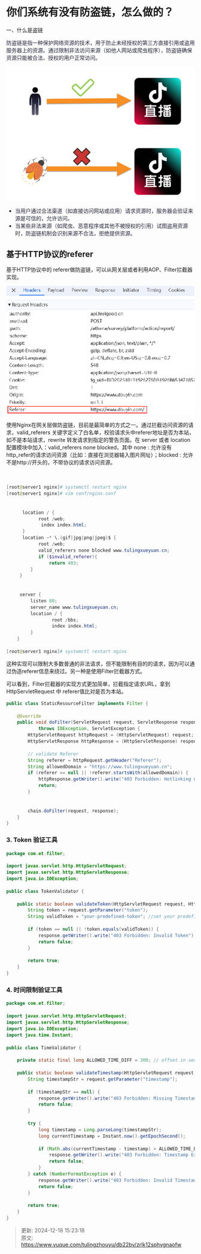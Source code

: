 # 你们系统有没有防盗链，怎么做的？

一、什么是盗链

<font style="color:rgba(6, 8, 31, 0.88);">防盗链是指一种保护网络资源的技术，用于防止未经授权的第三方直接引用或盗用服务器上的资源。通过限制非法访问来源（如他人网站或爬虫程序），防盗链确保资源只能被合法、授权的用户正常访问。</font>

![1734506161535-b0d77e67-8749-48b7-83b9-a5dd2479abd7.png](./img/UzJCm6rt7G0oQOKY/1734506161535-b0d77e67-8749-48b7-83b9-a5dd2479abd7-914610.png)

+ <font style="color:rgba(6, 8, 31, 0.88);">当用户通过合法渠道（如直接访问网站或应用）请求资源时，服务器会验证来源是可信的，允许访问。 </font>
+ <font style="color:rgba(6, 8, 31, 0.88);">当某些非法来源（如爬虫、恶意程序或其他不被授权的引用）试图盗用资源时，防盗链机制会识别来源不合法，拒绝提供资源。 </font>





## 基于HTTP协议的referer
基于HTTP协议中的 referer做防盗链，可以从网关层或者利用AOP、Filter拦截器实现。

![1734506202158-e02289aa-b114-43b6-93dc-bae9b31dbfe7.png](./img/UzJCm6rt7G0oQOKY/1734506202158-e02289aa-b114-43b6-93dc-bae9b31dbfe7-756960.png)

使用Nginx在网关层做防盗链，目前是最简单的方式之一。通过拦截访问资源的请求，valid_referers 关键字定义了白名单，校验请求头中referer地址是否为本站，如不是本站请求，rewrite 转发请求到指定的警告页面。在 server 或者 location 配置模块中加入：valid_referers none blocked，其中 none : 允许没有http_refer的请求访问资源（比如：直接在浏览器输入图片网址）；blocked : 允许不是http://开头的，不带协议的请求访问资源。

```powershell


[root@server1 nginx]# systemctl restart nginx
[root@server1 nginx]# vim conf/nginx.conf
 
 
      location / {
            root /web;
             index index.html;
      }
      location ~* \.(gif|jpg|png|jpeg)$ {
            root /web;
            valid_referers none blocked www.tulingxueyuan.cn;
            if ($invalid_referer){
                return 403;
         }
     }
 
 
     server {
         listen 80;
         server_name www.tulingxueyuan.cn;
         location / {
                 root /bbs;
                 index index.html;
         }
    }

[root@server1 nginx]# systemctl restart nginx
```

 

这种实现可以限制大多数普通的非法请求，但不能限制有目的的请求，因为可以通过伪造referer信息来绕过。另一种是使用Filter拦截器方式。

可以看到，Filter拦截器的实现方式更加简单，拦截指定请求URL，拿到HttpServletRequest 中 referer值比对是否为本站。

```java
public class StaticResourceFilter implements Filter {

    @Override
    public void doFilter(ServletRequest request, ServletResponse response, FilterChain chain)
            throws IOException, ServletException {
        HttpServletRequest httpRequest = (HttpServletRequest) request;
        HttpServletResponse httpResponse = (HttpServletResponse) response;

        // validate Referer
        String referer = httpRequest.getHeader("Referer");
        String allowedDomain = "https://www.tulingxueyuan.cn";
        if (referer == null || !referer.startsWith(allowedDomain)) {
            httpResponse.getWriter().write("403 Forbidden: Hotlinking not allowed");
            return;
        }
                

        chain.doFilter(request, response);
    }
}
```

### 3. Token 验证工具
```java
package com.et.filter;

import javax.servlet.http.HttpServletRequest;
import javax.servlet.http.HttpServletResponse;
import java.io.IOException;

public class TokenValidator {

    public static boolean validateToken(HttpServletRequest request, HttpServletResponse response) throws IOException {
        String token = request.getParameter("token");
        String validToken = "your-predefined-token"; //set your predefined token here

        if (token == null || !token.equals(validToken)) {
            response.getWriter().write("403 Forbidden: Invalid Token");
            return false;
        }

        return true;
    }
}
```

### 4. 时间限制验证工具
```java
package com.et.filter;

import javax.servlet.http.HttpServletRequest;
import javax.servlet.http.HttpServletResponse;
import java.io.IOException;
import java.time.Instant;

public class TimeValidator {

    private static final long ALLOWED_TIME_DIFF = 300; // offset in seconds( 300 seconds)

    public static boolean validateTimestamp(HttpServletRequest request, HttpServletResponse response) throws IOException {
        String timestampStr = request.getParameter("timestamp");

        if (timestampStr == null) {
            response.getWriter().write("403 Forbidden: Missing Timestamp");
            return false;
        }

        try {
            long timestamp = Long.parseLong(timestampStr);
            long currentTimestamp = Instant.now().getEpochSecond();

            if (Math.abs(currentTimestamp - timestamp) > ALLOWED_TIME_DIFF) {
                response.getWriter().write("403 Forbidden: Timestamp Expired");
                return false;
            }
        } catch (NumberFormatException e) {
            response.getWriter().write("403 Forbidden: Invalid Timestamp");
            return false;
        }

        return true;
    }
}
```

<font style="color:rgba(0, 0, 0, 0.9);">  
</font>

 

 



> 更新: 2024-12-18 15:23:18  
> 原文: <https://www.yuque.com/tulingzhouyu/db22bv/zrlk12sphvgnaofw>